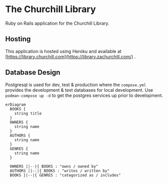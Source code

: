 # The Churchill Library

Ruby on Rails application for the Churchill Library.

## Hosting

This application is hosted using Heroku and available at
[https://library.churchill.com](https://library.zachurchill.com/)
.

## Database Design

Postgresql is used for dev, test & production where the `compose.yml` provides the development & test databases for local development.
Use `podman-compose up -d` to get the postgres services up prior to development.

```mermaid
erDiagram
  BOOKS {
    string title
  }
  OWNERS {
    string name
  }
  AUTHORS {
    string name
  }
  GENRES {
    string name
  }

  OWNERS ||--|{ BOOKS : "owns / owned by"
  AUTHORS ||--|{ BOOKS : "writes / written by"
  BOOKS }|--|{ GENRES : "categorized as / includes"
```
